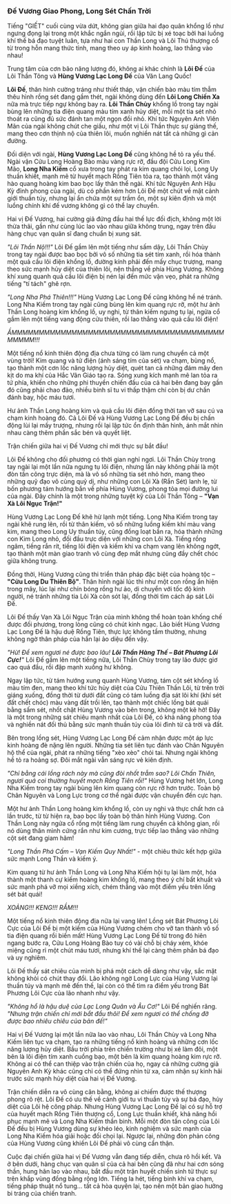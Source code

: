 ### Đế Vương Giao Phong, Long Sét Chấn Trời

Tiếng "GIẾT" cuối cùng vừa dứt, không gian giữa hai đạo quân khổng lồ như ngưng đọng lại trong một khắc ngắn ngủi, rồi lập tức bị xé toạc bởi hai luồng khí thế bá đạo tuyệt luân, tựa như hai con Thần Long và Lôi Thú thượng cổ từ trong hỗn mang thức tỉnh, mang theo uy áp kinh hoàng, lao thẳng vào nhau!

Trung tâm của cơn bão năng lượng đó, không ai khác chính là **Lôi Đế** của Lôi Thần Tông và **Hùng Vương Lạc Long Đế** của Văn Lang Quốc!

**Lôi Đế**, thân hình cường tráng như thiết tháp, vận chiến bào màu tím thẫm thêu hình rồng sét đang gầm thét, ngài không dùng đến **Lôi Long Chiến Xa** nữa mà trực tiếp ngự không bay ra. **Lôi Thần Chùy** khổng lồ trong tay ngài bùng lên những tia điện quang màu tím xanh hủy diệt, mỗi một tia sét nhỏ thoát ra cũng đủ sức đánh tan một ngọn đồi nhỏ. Khí tức Nguyên Anh Viên Mãn của ngài không chút che giấu, như một vị Lôi Thần thực sự giáng thế, mang theo cơn thịnh nộ của thiên lôi, muốn nghiền nát tất cả những gì cản đường.

Đối diện với ngài, **Hùng Vương Lạc Long Đế** cũng không hề tỏ ra yếu thế. Ngài vận Cửu Long Hoàng Bào màu vàng rực rỡ, đầu đội Cửu Long Kim Mão, **Long Nha Kiếm** cổ xưa trong tay phát ra kim quang chói lọi, Long Uy thuần khiết, mạnh mẽ từ huyết mạch Rồng Tiên tỏa ra, tạo thành một vầng hào quang hoàng kim bao bọc lấy thân thể ngài. Khí tức Nguyên Anh Hậu Kỳ đỉnh phong của ngài, dù có phần kém hơn Lôi Đế một chút về mặt cảnh giới thuần túy, nhưng lại ẩn chứa một sự trầm ổn, một sự kiên định và một luồng chính khí đế vương không gì có thể lay chuyển.

Hai vị Đế Vương, hai cường giả đứng đầu hai thế lực đối địch, không một lời thừa thãi, gần như cùng lúc lao vào nhau giữa không trung, ngay trên đầu hàng chục vạn quân sĩ đang chuẩn bị xung sát.

_"Lôi Thần Nộ!!!"_ Lôi Đế gầm lên một tiếng như sấm dậy, Lôi Thần Chùy trong tay ngài được bao bọc bởi vô số những tia sét tím xanh, rồi hóa thành một quả cầu lôi điện khổng lồ, đường kính phải đến mấy chục trượng, mang theo sức mạnh hủy diệt của thiên lôi, nện thẳng về phía Hùng Vương. Không khí xung quanh quả cầu lôi điện bị nén lại đến mức vặn vẹo, phát ra những tiếng "tí tách" ghê rợn.

_"Long Nha Phá Thiên!!!"_ Hùng Vương Lạc Long Đế cũng không hề né tránh. Long Nha Kiếm trong tay ngài cũng bùng lên kim quang rực rỡ, một hư ảnh Thần Long hoàng kim khổng lồ, uy nghi, từ thân kiếm ngưng tụ lại, ngửa cổ gầm lên một tiếng vang động cửu thiên, rồi lao thẳng vào quả cầu lôi điện!

_ẦMMMMMMMMMMMMMMMMMMMMMMMMMMMMMMMMMMMMMMMMMMMM!!!_

Một tiếng nổ kinh thiên động địa chưa từng có làm rung chuyển cả một vùng trời! Kim quang và tử điện (ánh sáng tím của sét) va chạm, bùng nổ, tạo thành một cơn lốc năng lượng hủy diệt, quét tan cả những đám mây đen kịt do ma khí của Hắc Vân Giáo tạo ra. Sóng xung kích mạnh mẽ lan tỏa ra tứ phía, khiến cho những phi thuyền chiến đấu của cả hai bên đang bay gần đó cũng phải chao đảo, nhiều binh sĩ tu vi thấp thậm chí còn bị dư chấn đánh bay, hộc máu tươi.

Hư ảnh Thần Long hoàng kim và quả cầu lôi điện đồng thời tan vỡ sau cú va chạm kinh hoàng đó. Cả Lôi Đế và Hùng Vương Lạc Long Đế đều bị chấn động lùi lại mấy trượng, nhưng rồi lại lập tức ổn định thân hình, ánh mắt nhìn nhau càng thêm phần sắc bén và quyết liệt.

Trận chiến giữa hai vị Đế Vương chỉ mới thực sự bắt đầu!

Lôi Đế không cho đối phương có thời gian nghỉ ngơi. Lôi Thần Chùy trong tay ngài lại một lần nữa ngưng tụ lôi điện, nhưng lần này không phải là một đòn tấn công trực diện, mà là vô số những tia sét nhỏ hơn, mang theo những quỹ đạo vô cùng quỷ dị, như những con Lôi Xà (Rắn Sét) lanh lẹ, từ bốn phương tám hướng bắn về phía Hùng Vương, phong tỏa mọi đường lui của ngài. Đây chính là một trong những tuyệt kỹ của Lôi Thần Tông – **"Vạn Xà Lôi Ngục Trận!"**

Hùng Vương Lạc Long Đế khẽ hừ lạnh một tiếng. Long Nha Kiếm trong tay ngài khẽ rung lên, rồi từ thân kiếm, vô số những luồng kiếm khí màu vàng kim, mang theo Long Uy thuần túy, cũng đồng loạt bắn ra, hóa thành những con Kim Long nhỏ, đối đầu trực diện với những con Lôi Xà. Tiếng rồng ngâm, tiếng rắn rít, tiếng lôi điện và kiếm khí va chạm vang lên không ngớt, tạo thành một màn giao tranh vô cùng đẹp mắt nhưng cũng đầy chết chóc giữa không trung.

Đồng thời, Hùng Vương cũng thi triển thân pháp đặc biệt của hoàng tộc – **"Cửu Long Du Thiên Bộ"**. Thân hình ngài lúc thì như một con rồng ẩn hiện trong mây, lúc lại như chín bóng rồng hư ảo, di chuyển với tốc độ kinh người, né tránh những tia Lôi Xà còn sót lại, đồng thời tìm cách áp sát Lôi Đế.

Lôi Đế thấy Vạn Xà Lôi Ngục Trận của mình không thể hoàn toàn khống chế được đối phương, trong lòng cũng có chút kinh ngạc. Lão biết Hùng Vương Lạc Long Đế là hậu duệ Rồng Tiên, thực lực không tầm thường, nhưng không ngờ thân pháp của hắn lại ảo diệu đến vậy.

_"Hừ! Để xem ngươi né được bao lâu! **Lôi Thần Hàng Thế – Bát Phương Lôi Cực!**"_ Lôi Đế gầm lên một tiếng nữa, Lôi Thần Chùy trong tay lão được giơ cao quá đầu, rồi đập mạnh xuống hư không.

Ngay lập tức, từ tám hướng xung quanh Hùng Vương, tám cột sét khổng lồ màu tím đen, mang theo khí tức hủy diệt của Cửu Thiên Thần Lôi, từ trên trời giáng xuống, đồng thời từ dưới đất cũng có tám luồng địa sát lôi khí (khí sét đất chết chóc) màu vàng đất trồi lên, tạo thành một chiếc lồng bát quái bằng sấm sét, nhốt chặt Hùng Vương vào bên trong, không một kẽ hở! Đây là một trong những sát chiêu mạnh nhất của Lôi Đế, có khả năng phong tỏa và nghiền nát đối thủ bằng sức mạnh thuần túy của lôi đình từ cả trời và đất.

Bên trong lồng sét, Hùng Vương Lạc Long Đế cảm nhận được một áp lực kinh hoàng đè nặng lên người. Những tia sét liên tục đánh vào Chân Nguyên hộ thể của ngài, phát ra những tiếng "xèo xèo" chói tai. Nhưng ngài không hề tỏ ra hoảng sợ. Đôi mắt ngài vẫn sáng rực vẻ kiên định.

_"Chỉ bằng cái lồng rách này mà cũng đòi nhốt trẫm sao? Lôi Chấn Thiên, ngươi quá coi thường huyết mạch Rồng Tiên rồi!"_ Hùng Vương hét lớn, Long Nha Kiếm trong tay ngài bùng lên kim quang còn rực rỡ hơn trước. Toàn bộ Chân Nguyên và Long Lực trong cơ thể ngài được vận chuyển đến cực hạn.

Một hư ảnh Thần Long hoàng kim khổng lồ, còn uy nghi và thực chất hơn cả lần trước, từ từ hiện ra, bao bọc lấy toàn bộ thân hình Hùng Vương. Con Thần Long này ngửa cổ rống một tiếng làm rung chuyển cả không gian, rồi nó dùng thân mình cứng rắn như kim cương, trực tiếp lao thẳng vào những cột sét đang giam hãm!

_"Long Thần Phá Cấm – Vạn Kiếm Quy Nhất!"_ - một chiêu thức kết hợp giữa sức mạnh Long Thần và kiếm ý.

Kim quang từ hư ảnh Thần Long và Long Nha Kiếm hội tụ lại làm một, hóa thành một thanh cự kiếm hoàng kim khổng lồ, mang theo ý chí bất khuất và sức mạnh phá vỡ mọi xiềng xích, chém thẳng vào một điểm yếu trên lồng sét bát quái!

_XOẢNG!!! KENG!!! RẦM!!!_

Một tiếng nổ kinh thiên động địa nữa lại vang lên! Lồng sét Bát Phương Lôi Cực của Lôi Đế bị một kiếm của Hùng Vương chém cho vỡ tan thành vô số tia điện quang rồi biến mất! Hùng Vương Lạc Long Đế từ trong đó hiên ngang bước ra, Cửu Long Hoàng Bào tuy có vài chỗ bị cháy xém, khóe miệng cũng rỉ một chút máu tươi, nhưng khí thế lại càng thêm phần bá đạo và uy nghiêm.

Lôi Đế thấy sát chiêu của mình bị phá một cách dễ dàng như vậy, sắc mặt không khỏi có chút thay đổi. Lão không ngờ Long Lực của Hùng Vương lại thuần túy và mạnh mẽ đến thế, lại còn có thể tìm ra điểm yếu trong Bát Phương Lôi Cực của lão nhanh như vậy.

_"Không hổ là hậu duệ của Lạc Long Quân và Âu Cơ!"_ Lôi Đế nghiến răng. _"Nhưng trận chiến chỉ mới bắt đầu thôi! Để xem ngươi có thể chống đỡ được bao nhiêu chiêu của bản đế!"_

Hai vị Đế Vương lại một lần nữa lao vào nhau, Lôi Thần Chùy và Long Nha Kiếm liên tục va chạm, tạo ra những tiếng nổ kinh hoàng và những cơn lốc năng lượng hủy diệt. Bầu trời phía trên chiến trường như bị xé làm đôi, một bên là lôi điện tím xanh cuồng bạo, một bên là kim quang hoàng kim rực rỡ. Không ai có thể can thiệp vào trận chiến của họ, ngay cả những cường giả Nguyên Anh Kỳ khác cũng chỉ có thể đứng nhìn từ xa, cảm nhận sự kinh hãi trước sức mạnh hủy diệt của hai vị Đế Vương.

Trận chiến diễn ra vô cùng cân bằng, không ai chiếm được thế thượng phong rõ rệt. Lôi Đế có ưu thế về cảnh giới tu vi thuần túy và sự bá đạo, hủy diệt của Lôi hệ công pháp. Nhưng Hùng Vương Lạc Long Đế lại có sự hỗ trợ của huyết mạch Rồng Tiên thượng cổ, Long Lực thuần khiết, khả năng hồi phục mạnh mẽ và Long Nha Kiếm thần binh. Mỗi một đòn tấn công của Lôi Đế đều bị Hùng Vương dùng sự khéo léo, kinh nghiệm và sức mạnh của Long Nha Kiếm hóa giải hoặc đối chọi lại. Ngược lại, những đòn phản công của Hùng Vương cũng khiến Lôi Đế phải vô cùng cẩn thận.

Cuộc đại chiến giữa hai vị Đế Vương vẫn đang tiếp diễn, chưa rõ hồi kết. Và ở bên dưới, hàng chục vạn quân sĩ của cả hai bên cũng đã như hai cơn sóng thần, hung hãn lao vào nhau, bắt đầu một trận huyết chiến sinh tử thực sự trên khắp vùng đồng bằng rộng lớn. Tiếng la hét, tiếng binh khí va chạm, tiếng pháp thuật nổ tung... tất cả hòa quyện lại, tạo nên một bản giao hưởng bi tráng của chiến tranh.

